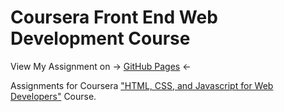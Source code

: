 # Coursera Front End Web Development Course
View My Assignment on -> [GitHub Pages](https://ngzhekai.github.io/coursera-front-end-web-development-course/) <-

Assignments for Coursera ["HTML, CSS, and Javascript for Web Developers"](https://www.coursera.org/learn/html-css-javascript-for-web-developers) Course. 



